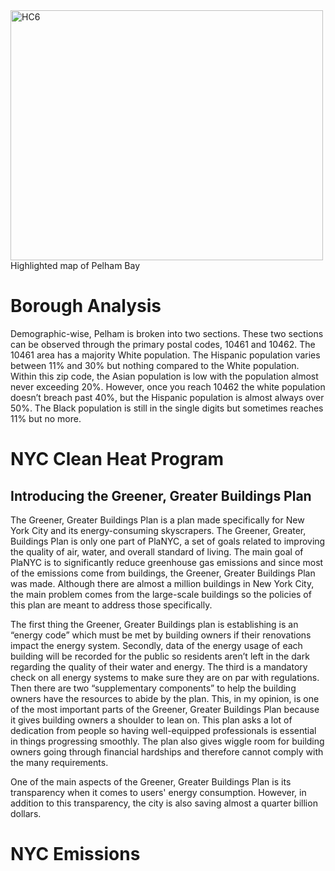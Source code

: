 <img src="https://github.com/isabel-arce/isabel-arce.github.io/assets/148930646/fff7f359-5c06-46a4-9b62-c3be36c6c21b" width="500" height="400" alt="HC6">
Highlighted map of Pelham Bay

# Borough Analysis
Demographic-wise, Pelham is broken into two sections. These two sections can be observed through the primary postal codes, 10461 and 10462. The 10461 area has a majority White population. The Hispanic population varies between 11% and 30% but nothing compared to the White population. Within this zip code, the Asian population is low with the population almost never exceeding 20%. However, once you reach 10462 the white population doesn’t breach past 40%, but the Hispanic population is almost always over 50%. The Black population is still in the single digits but sometimes reaches 11% but no more.


# NYC Clean Heat Program
## Introducing the Greener, Greater Buildings Plan
The Greener, Greater Buildings Plan is a plan made specifically for New York City and its energy-consuming skyscrapers. The Greener, Greater, Buildings Plan is only one part of PlaNYC, a set of goals related to improving the quality of air, water, and overall standard of living. The main goal of PlaNYC is to significantly reduce greenhouse gas emissions and since most of the emissions come from buildings, the Greener, Greater Buildings Plan was made. Although there are almost a million buildings in New York City, the main problem comes from the large-scale buildings so the policies of this plan are meant to address those specifically. 

The first thing the Greener, Greater Buildings plan is establishing is an “energy code” which must be met by building owners if their renovations impact the energy system. Secondly, data of the energy usage of each building will be recorded for the public so residents aren’t left in the dark regarding the quality of their water and energy. The third is a mandatory check on all energy systems to make sure they are on par with regulations. Then there are two “supplementary components” to help the building owners have the resources to abide by the plan. This, in my opinion, is one of the most important parts of the Greener, Greater Buildings Plan because it gives building owners a shoulder to lean on. This plan asks a lot of dedication from people so having well-equipped professionals is essential in things progressing smoothly. The plan also gives wiggle room for building owners going through financial hardships and therefore cannot comply with the many requirements. 

One of the main aspects of the Greener, Greater Buildings Plan is its transparency when it comes to users' energy consumption. However, in addition to this transparency, the city is also saving almost a quarter billion dollars. 

# NYC Emissions
